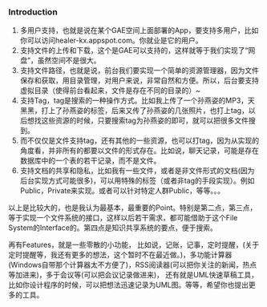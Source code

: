 ### Introduction ###
  1. 多用户支持，也就是说在某个GAE空间上面部署的App，要支持多用户，比如你可以访问healer-kx.appspot.com。你就业是它的用户。
  1. 支持文件的上传和下载，这个是GAE可以支持的，这样就等于我们实现了“网盘”，虽然空间不是很大。
  1. 支持文件路径，也就是说，前台我们要实现一个简单的资源管理器，因为文件保存和获取，用目录管理，对用户来说，非常自然和方便。所以，后台要支持虚拟目录（使得前台看起来，文件是存在不同的目录的）~
  1. 支持Tag，tag是搜索的一种操作方式。比如我上传了一个孙燕姿的MP3，天黑黑，打上了孙燕姿的标签，后来又传了孙燕姿的几张照片，也打上tag，以后想找这些资源的时候，只要搜索tag为孙燕姿的即可，就可以把很多文件搜到。
  1. 而不仅仅是文件支持tag，还有其他的一些资源，也可以打tag，因为从实现的角度看，并非所有的都要以文件的形式存在。比如说，聊天记录，可能是存在数据库中的一个表的若干记录，而不是文件。
  1. 支持文档的共享和隐私，比如我有一些文件，或者是非文件形式的文档(因为后台实现方式可能很多)，可以用特殊的标签（或者非tag的手段实现）。例如Public，Private来实现。或者可以针对特定人群Public，等等。。。

以上是比较大的，也是我认为最基本，最重要的Point。特别是第二点，第三点，等于实现一个文件系统的接口，这样以后若干需求，都可能借助于这个File System的Interface的。第四点是知识共享系统的要点，便于搜索。


再有Features，就是一些零散的小功能，
比如说，记账，记事，定时提醒，(关于定时提醒等，我还有更多的想法，这个暂时不在最近做。)，多功能计算器(Windows自带那个计算器太不方便了)，RSS阅读器(可以把你关注的新闻，热点等加进来)，多于会议等(可以把会议记录做进来)，
还有就是UML快速草稿工具，比如你设计程序的时候，可以把想法迅速记录为UML图。等等，希望你也提出更多的工具。